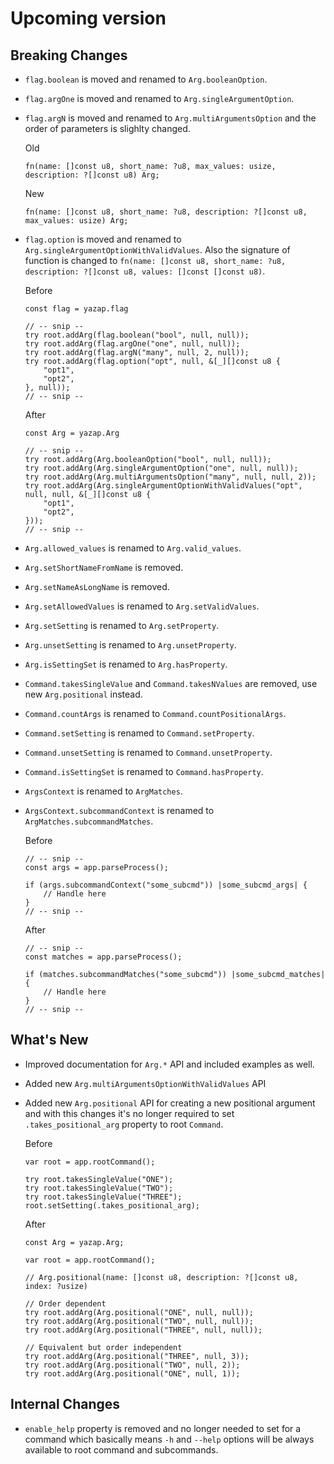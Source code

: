 # Upcoming version
## Breaking Changes
- `flag.boolean` is moved and renamed to `Arg.booleanOption`.
- `flag.argOne` is moved and renamed to `Arg.singleArgumentOption`.
- `flag.argN` is moved and renamed to `Arg.multiArgumentsOption` and the order of parameters is slighlty changed.

    Old
    ```zig
    fn(name: []const u8, short_name: ?u8, max_values: usize, description: ?[]const u8) Arg;
    ```

    New
    ```zig
    fn(name: []const u8, short_name: ?u8, description: ?[]const u8, max_values: usize) Arg;
    ```
- `flag.option` is moved and renamed to `Arg.singleArgumentOptionWithValidValues`. Also the signature of function is changed to `fn(name: []const u8, short_name: ?u8, description: ?[]const u8, values: []const []const u8)`.

    Before
    ```zig
    const flag = yazap.flag

    // -- snip --
    try root.addArg(flag.boolean("bool", null, null));
    try root.addArg(flag.argOne("one", null, null));
    try root.addArg(flag.argN("many", null, 2, null));
    try root.addArg(flag.option("opt", null, &[_][]const u8 {
        "opt1",
        "opt2",
    }, null));
    // -- snip --
    ```

    After
    ```zig
    const Arg = yazap.Arg

    // -- snip --
    try root.addArg(Arg.booleanOption("bool", null, null));
    try root.addArg(Arg.singleArgumentOption("one", null, null));
    try root.addArg(Arg.multiArgumentsOption("many", null, null, 2));
    try root.addArg(Arg.singleArgumentOptionWithValidValues("opt", null, null, &[_][]const u8 {
        "opt1",
        "opt2",
    }));
    // -- snip --
    ```
- `Arg.allowed_values` is renamed to `Arg.valid_values`.
- `Arg.setShortNameFromName` is removed.
- `Arg.setNameAsLongName` is removed.
- `Arg.setAllowedValues` is renamed to `Arg.setValidValues`.
- `Arg.setSetting` is renamed to `Arg.setProperty`.
- `Arg.unsetSetting` is renamed to `Arg.unsetProperty`.
- `Arg.isSettingSet` is renamed to `Arg.hasProperty`.
- `Command.takesSingleValue` and `Command.takesNValues` are removed, use new `Arg.positional` instead.
- `Command.countArgs` is renamed to `Command.countPositionalArgs`.
- `Command.setSetting` is renamed to `Command.setProperty`.
- `Command.unsetSetting` is renamed to `Command.unsetProperty`.
- `Command.isSettingSet` is renamed to `Command.hasProperty`.
- `ArgsContext` is renamed to `ArgMatches`.
- `ArgsContext.subcommandContext` is renamed to `ArgMatches.subcommandMatches`.

    Before
    ```zig
    // -- snip --
    const args = app.parseProcess();

    if (args.subcommandContext("some_subcmd")) |some_subcmd_args| {
        // Handle here
    }
    // -- snip --
    ```

    After
    ```zig
    // -- snip --
    const matches = app.parseProcess();

    if (matches.subcommandMatches("some_subcmd")) |some_subcmd_matches| {
        // Handle here
    }
    // -- snip --
    ```

## What's New
- Improved documentation for `Arg.*` API and included examples as well.
- Added new `Arg.multiArgumentsOptionWithValidValues` API
- Added new `Arg.positional` API for creating a new positional argument and with this changes it's no
longer required to set `.takes_positional_arg` property to root `Command`.

    Before
    ```zig
    var root = app.rootCommand();

    try root.takesSingleValue("ONE");
    try root.takesSingleValue("TWO");
    try root.takesSingleValue("THREE");
    root.setSetting(.takes_positional_arg);
    ```

    After
    ```zig
    const Arg = yazap.Arg;

    var root = app.rootCommand();

    // Arg.positional(name: []const u8, description: ?[]const u8, index: ?usize)
    
    // Order dependent
    try root.addArg(Arg.positional("ONE", null, null));
    try root.addArg(Arg.positional("TWO", null, null));
    try root.addArg(Arg.positional("THREE", null, null));

    // Equivalent but order independent
    try root.addArg(Arg.positional("THREE", null, 3));
    try root.addArg(Arg.positional("TWO", null, 2));
    try root.addArg(Arg.positional("ONE", null, 1));
    ```

## Internal Changes
- `enable_help` property is removed and no longer needed to set for a command
which basically means `-h` and `--help` options will be always available to root command and subcommands.
